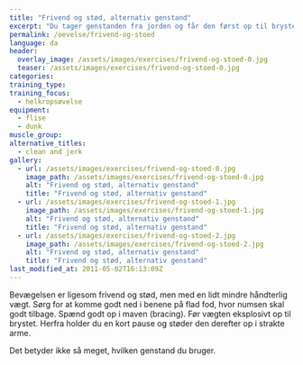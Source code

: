 ```yaml
---
title: "Frivend og stød, alternativ genstand"
excerpt: "Du tager genstanden fra jorden og får den først op til brystet, inden du støder den op over hovedet i strakte arme. Sørg for at komme godt ned i knæ, spænd i kropsstammen og bevægelsen op skal være hurtig og eksplosiv."
permalink: /oevelse/frivend-og-stoed
language: da
header:
  overlay_image: /assets/images/exercises/frivend-og-stoed-0.jpg
  teaser: /assets/images/exercises/frivend-og-stoed-0.jpg
categories:
training_type: 
training_focus: 
  - helkropsøvelse
equipment:
  - flise
  - dunk
muscle_group:
alternative_titles:
  - clean and jerk
gallery:
  - url: /assets/images/exercises/frivend-og-stoed-0.jpg
    image_path: /assets/images/exercises/frivend-og-stoed-0.jpg
    alt: "Frivend og stød, alternativ genstand"
    title: "Frivend og stød, alternativ genstand"
  - url: /assets/images/exercises/frivend-og-stoed-1.jpg
    image_path: /assets/images/exercises/frivend-og-stoed-1.jpg
    alt: "Frivend og stød, alternativ genstand"
    title: "Frivend og stød, alternativ genstand"
  - url: /assets/images/exercises/frivend-og-stoed-2.jpg
    image_path: /assets/images/exercises/frivend-og-stoed-2.jpg
    alt: "Frivend og stød, alternativ genstand"
    title: "Frivend og stød, alternativ genstand"
last_modified_at: 2011-05-02T16:13:09Z
---
```


Bevægelsen er ligesom frivend og stød, men med en lidt mindre håndterlig vægt. Sørg for at komme godt ned i benene på flad fod, hvor numsen skal godt tilbage. Spænd godt op i maven (bracing). Før vægten eksplosivt op til brystet. Herfra holder du en kort pause og støder den derefter op i strakte arme.

Det betyder ikke så meget, hvilken genstand du bruger.
